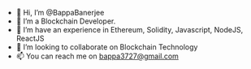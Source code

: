 - 👋 Hi, I’m @BappaBanerjee
- 👀 I’m a Blockchain Developer.
- 🌱 I’m have an experience in Ethereum, Solidity, Javascript, NodeJS, ReactJS
- 💞️ I’m looking to collaborate on Blockchain Technology
- 📫 You can reach me on bappa3727@gmail.com

<!---
BappaBanerjee/BappaBanerjee is a ✨ special ✨ repository because its `README.md` (this file) appears on your GitHub profile.
You can click the Preview link to take a look at your changes.
--->
